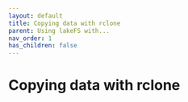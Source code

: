 ```yaml
---
layout: default
title: Copying data with rclone
parent: Using lakeFS with...
nav_order: 1
has_children: false
---
```


# Copying data with rclone
